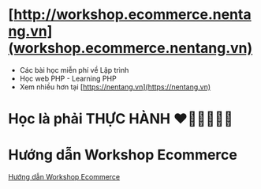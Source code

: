# [http://workshop.ecommerce.nentang.vn](workshop.ecommerce.nentang.vn)
- Các bài học miễn phí về Lập trình
- Học web PHP - Learning PHP
- Xem nhiều hơn tại [https://nentang.vn](https://nentang.vn)

# Học là phải THỰC HÀNH ❤🧡💛💚💙💜

# Hướng dẫn Workshop Ecommerce
[Hướng dẫn Workshop Ecommerce](docs/readme.md)
